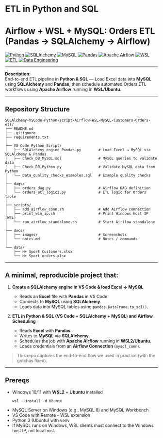 # ETL in Python and SQL
# Airflow + WSL + MySQL: Orders ETL (Pandas → SQLAlchemy → Airflow)

[![Python](https://img.shields.io/badge/Python-3.x-blue)](https://www.python.org/)
[![SQLAlchemy](https://img.shields.io/badge/SQLAlchemy-ORM-red)](https://www.sqlalchemy.org/)
[![MySQL](https://img.shields.io/badge/MySQL-Database-orange)](https://www.mysql.com/)
[![Pandas](https://img.shields.io/badge/Pandas-Data%20Analysis-green)](https://pandas.pydata.org/)
[![Apache Airflow](https://img.shields.io/badge/Apache%20Airflow-Workflow%20Orchestration-blueviolet)](https://airflow.apache.org/)
[![WSL](https://img.shields.io/badge/WSL-Ubuntu-lightgrey)](https://learn.microsoft.com/en-us/windows/wsl/)
[![ETL](https://img.shields.io/badge/ETL-Process-brightgreen)](#)
[![Data Engineering](https://img.shields.io/badge/Data%20Engineering-Pipeline-yellow)](#)

---

**Description:**  
End-to-end ETL pipeline in **Python & SQL** — Load Excel data into **MySQL** using **SQLAlchemy** and **Pandas**, then schedule automated Orders ETL workflows using **Apache Airflow** running in **WSL/Ubuntu**.

---

## Repository Structure

```text
SQLAlchemy-VSCode-Python-script-Airflow-WSL-MySQL-Customers-Orders-etl/
├── README.md
├── .gitignore
├── requirements.txt
│
├── VS Code Python Script/
│   ├── SQLAlchemy_engine_Pandas.py        # Load Excel → MySQL via SQLAlchemy & Pandas
│   ├── Check_DB_MySQL.sql                 # MySQL queries to validate data
│   ├── Check_DB_Python.py                 # Validate MySQL data from Python
│   └── Data_quality_checks_examples.sql   # Example quality checks
│
├── dags/
│   ├── orders_dag.py                      # Airflow DAG definition
│   └── orders_etl_logic2.py               # ETL logic for Orders table
│
├── scripts/
│   ├── add_airflow_conn.sh                # Add Airflow connection
│   ├── print_win_ip.sh                    # Print Windows host IP (WSL)
│   └── run_airflow_standalone.sh          # Start Airflow standalone
│
├── docs/
│   ├── images/                            # Screenshots
│   └── notes.md                           # Notes / commands
│
└── data/
    ├── H+ Sport Customers.xlsx
    └── H+ Sport orders.xlsx
```


---

## A minimal, reproducible project that:

1. **Create a SQLAlchemy engine in VS Code & load Excel → MySQL**
   - Reads an **Excel** file with **Pandas** in VS Code.
   - Connects to **MySQL** using **SQLAlchemy**.
   - Loads data into MySQL tables using `pandas.DataFrame.to_sql()`.

2. **ETL in Python & SQL (VS Code + SQLAlchemy + MySQL) and Airflow Scheduling**
   - Reads **Excel** with **Pandas**.
   - Writes to **MySQL** via **SQLAlchemy**.
   - Schedules the job with **Apache Airflow** running in **WSL2/Ubuntu**.
   - Loads credentials from an **Airflow Connection** (`mysql_conn`).

> This repo captures the end-to-end flow we used in practice (with the gotchas fixed).

---

## Prereqs

- Windows 10/11 with **WSL2** + **Ubuntu** installed  
  ```powershell
  wsl --install -d Ubuntu
- MySQL Server on Windows (e.g., MySQL 8) and MySQL Workbench
- VS Code with Remote - WSL extension
- Python 3 (Ubuntu) with venv
- If MySQL runs on Windows, WSL clients must connect to the Windows host IP, not localhost.
